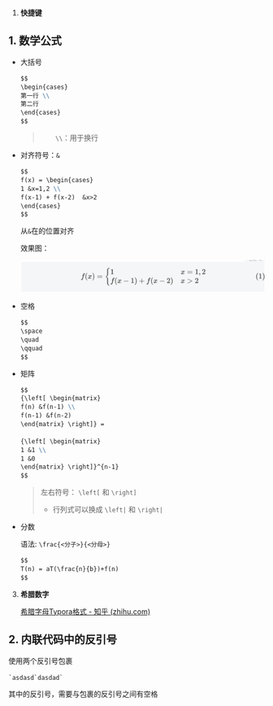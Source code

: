 1. **快捷键**

## 1. 数学公式

   + 大括号

	 ```markdown
     $$
     \begin{cases}
     第一行 \\
     第二行
     \end{cases}
     $$
     ```

	 > `	\\`：用于换行

   + 对齐符号：`&`

	 ```markdown
     $$
     f(x) = \begin{cases}
     1 &x=1,2 \\
     f(x-1) + f(x-2)  &x>2
     \end{cases}
     $$
     ```

	 从`&`在的位置对齐

	 效果图：

	 ![image-20230510094207785](typora的使用/img/image-20230510094207785.png)

   + 空格

	 ```markdown
     $$
     \space
     \quad
     \qquad
     $$
     ```

   + 矩阵

	 ```markdown
     $$
     {\left[ \begin{matrix}
     f(n) &f(n-1) \\
     f(n-1) &f(n-2)
     \end{matrix} \right]} =
     
     {\left[ \begin{matrix}
     1 &1 \\
     1 &0
     \end{matrix} \right]}^{n-1}
     $$
     ```

	 > 左右符号： `\left[` 和 `\right]`
	 >
	 > + 行列式可以换成 `\left|` 和 `\right|`

   + 分数

	   语法: `\frac{<分子>}{<分母>}`

	   ```markdown
       $$
       T(n) = aT(\frac{n}{b})+f(n)
       $$
       ```

3. **希腊数字**

   [希腊字母Typora格式 - 知乎 (zhihu.com)](https://zhuanlan.zhihu.com/p/165369211)

## 2. 内联代码中的反引号

使用两个反引号包裹

`` `asdasd`dasdad` ``

其中的反引号，需要与包裹的反引号之间有空格
